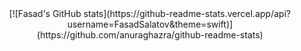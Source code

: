 <div align=center>[![Fasad's GitHub stats](https://github-readme-stats.vercel.app/api?username=FasadSalatov&theme=swift)](https://github.com/anuraghazra/github-readme-stats)</div>

